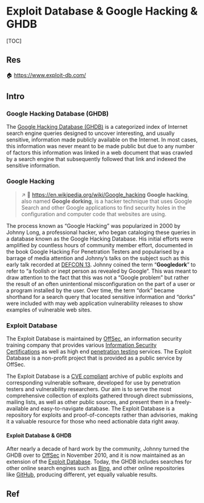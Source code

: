 # Exploit Database & Google Hacking & GHDB

[TOC]



## Res
🏠 https://www.exploit-db.com/



## Intro
### Google Hacking Database (GHDB)
The [Google Hacking Database (GHDB)](https://www.exploit-db.com/google-hacking-database) is a categorized index of Internet search engine queries designed to uncover interesting, and usually sensitive, information made publicly available on the Internet. In most cases, this information was never meant to be made public but due to any number of factors this information was linked in a web document that was crawled by a search engine that subsequently followed that link and indexed the sensitive information.


### Google Hacking
> ↗ 
> 🔗 https://en.wikipedia.org/wiki/Google_hacking
> **Google hacking**, also named **Google dorking**, is a hacker technique that uses Google Search and other Google applications to find security holes in the configuration and computer code that websites are using.

The process known as “Google Hacking” was popularized in 2000 by Johnny Long, a professional hacker, who began cataloging these queries in a database known as the Google Hacking Database. His initial efforts were amplified by countless hours of community member effort, documented in the book Google Hacking For Penetration Testers and popularised by a barrage of media attention and Johnny’s talks on the subject such as this early talk recorded at [DEFCON 13](https://www.defcon.org/html/links/dc-archives/dc-13-archive.html). Johnny coined the term “**Googledork**” to refer to “a foolish or inept person as revealed by Google“. This was meant to draw attention to the fact that this was not a “Google problem” but rather the result of an often unintentional misconfiguration on the part of a user or a program installed by the user. Over time, the term “dork” became shorthand for a search query that located sensitive information and “dorks” were included with may web application vulnerability releases to show examples of vulnerable web sites.


### Exploit Database
The Exploit Database is maintained by [OffSec](https://www.offsec.com/community-projects/), an information security training company that provides various [Information Security Certifications](https://www.offsec.com/courses-and-certifications/) as well as high end [penetration testing](https://www.offsec.com/penetration-testing/) services. The Exploit Database is a non-profit project that is provided as a public service by OffSec.

The Exploit Database is a [CVE compliant](http://cve.mitre.org/data/refs/refmap/source-EXPLOIT-DB.html) archive of public exploits and corresponding vulnerable software, developed for use by penetration testers and vulnerability researchers. Our aim is to serve the most comprehensive collection of exploits gathered through direct submissions, mailing lists, as well as other public sources, and present them in a freely-available and easy-to-navigate database. The Exploit Database is a repository for exploits and proof-of-concepts rather than advisories, making it a valuable resource for those who need actionable data right away.
#### Exploit Database & GHDB
After nearly a decade of hard work by the community, Johnny turned the GHDB over to [OffSec](https://www.offsec.com/community-projects/) in November 2010, and it is now maintained as an extension of the [Exploit Database](https://www.exploit-db.com/). Today, the GHDB includes searches for other online search engines such as [Bing](https://www.bing.com/), and other online repositories like [GitHub](https://github.com/), producing different, yet equally valuable results.



## Ref

